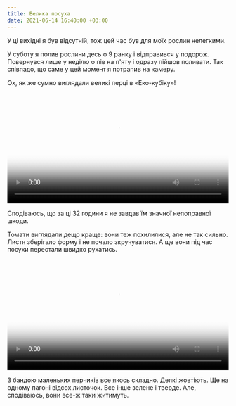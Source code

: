 ```yaml
---
title: Велика посуха
date: 2021-06-14 16:40:00 +03:00
---
```


У ці вихідні я був відсутній, тож цей час був для моїх рослин нелегкими.

У суботу я полив рослини десь о 9 ранку і відправився у подорож. Повернувся лише у неділю о пів на п'яту і одразу пійшов поливати. Так співпадо, що саме у цей момент я потрапив на камеру.

Ох, як же сумно виглядали великі перці в «Еко-кубіку»!

<video width="640" style="max-width: 100%" poster="pepper.jpg" controls>
  <source src="pepper.mp4" type="video/mp4; codecs=h264">
  <source src="pepper.webm" type="video/webm; codecs=vp8">
  <a href="pepper.mp4">Відео.</a>
</video>

Сподіваюсь, що за ці 32 години я не завдав їм значної непоправної шкоди.

Томати виглядали дещо краще: вони теж похилилися, але не так сильно. Листя зберігало форму і не почало зкручуватися. А ще вони під час посухи перестали швидко рухатись.

<video width="640" style="max-width: 100%" poster="tomato.jpg" controls>
  <source src="tomato.mp4" type="video/mp4; codecs=h264">
  <source src="tomato.webm" type="video/webm; codecs=vp8">
  <a href="tomato.mp4">Відео.</a>
</video>

З бандою маленьких перчиків все якось складно. Деякі жовтіють. Ще на одному пагоні відсох листочок. Все інше зелене і тверде. Але, сподіваюсь, вони все-ж таки житимуть.
